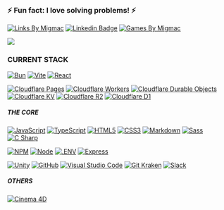 ### ⚡ Fun fact: I love solving problems!  ⚡

[![Links By Migmac](https://img.shields.io/badge/Links_by-Migmac-dc3545?style=flat-square)](https://migmac.alltway.com) 
[![Linkedin Badge](https://img.shields.io/badge/-Miguel_Matos-0077B5?style=flat-square&logo=Linkedin&logoColor=white&link=https://www.linkedin.com/in/nirgn)](https://www.linkedin.com/in/miguelmatos99)
[![Games By Migmac](https://img.shields.io/badge/Games_by-Migmac-dc3545?style=flat-square)](https://alltway.com/games)

![](https://github-readme-stats.vercel.app/api/top-langs/?username=migmac99&langs_count=10&layout=compact&theme=dark&hide_title=true&exclude_repo=DLND,elmctron)

### CURRENT STACK
[![Bun](https://img.shields.io/badge/bun-%23EEE.svg?style=for-the-badge&logo=bun&logoColor=000000)](https://bun.sh/)
[![Vite](https://img.shields.io/badge/Vite-%23EEE.svg?style=for-the-badge&logo=vite&logoColor=646CFF)](https://vitejs.dev/)
[![React](https://img.shields.io/badge/React-%23EEE.svg?style=for-the-badge&logo=react&logoColor=61DAFB)](https://react.dev/)

[![Cloudflare Pages](https://img.shields.io/badge/Cloudflare-Pages-%23f38020.svg?style=for-the-badge&logo=cloudflare&logoColor=f38020)](https://developers.cloudflare.com/pages)
[![Cloudflare Workers](https://img.shields.io/badge/Cloudflare-Workers-%23f38020.svg?style=for-the-badge&logo=cloudflare&logoColor=f38020)](https://developers.cloudflare.com/workers/)
[![Cloudflare Durable Objects](https://img.shields.io/badge/Cloudflare-Durable%20Objects-%23f38020.svg?style=for-the-badge&logo=cloudflare&logoColor=white&logoColor=f38020)](https://developers.cloudflare.com/durable-objects/)
[![Cloudflare KV](https://img.shields.io/badge/Cloudflare-KV-%23f38020.svg?style=for-the-badge&logo=cloudflare&logoColor=f38020)](https://developers.cloudflare.com/kv/)
[![Cloudflare R2](https://img.shields.io/badge/Cloudflare-R2-%23f38020.svg?style=for-the-badge&logo=cloudflare&logoColor=f38020)](https://developers.cloudflare.com/r2/)
[![Cloudflare D1](https://img.shields.io/badge/Cloudflare-D1-%23f38020.svg?style=for-the-badge&logo=cloudflare&logoColor=f38020)](https://developers.cloudflare.com/d1/)

##### THE CORE
[![JavaScript](https://img.shields.io/badge/javascript-%23EEE.svg?style=for-the-badge&logo=javascript&logoColor=F7DF1E)](https://www.javascript.com/)
[![TypeScript](https://img.shields.io/badge/typescript-%23EEE.svg?style=for-the-badge&logo=typescript&logoColor=3178C6)](https://www.typescriptlang.org/)
[![HTML5](https://img.shields.io/badge/html5-%23EEE.svg?style=for-the-badge&logo=html5&logoColor=E34F26)](https://html.com/html5/)
[![CSS3](https://img.shields.io/badge/css3-%23EEE.svg?style=for-the-badge&logo=css3&logoColor=1572B6)](https://www.w3.org/TR/css3-roadmap/)
[![Markdown](https://img.shields.io/badge/markdown-%23EEE.svg?style=for-the-badge&logo=markdown&logoColor=000000)](https://daringfireball.net/projects/markdown/)
[![Sass](https://img.shields.io/badge/Sass-%23EEE.svg?style=for-the-badge&logo=sass&logoColor=CC6699)](https://sass-lang.com/)
[![C Sharp](https://img.shields.io/badge/csharp-%23EEE.svg?style=for-the-badge&logo=csharp&logoColor=512BD4)](https://learn.microsoft.com/en-us/dotnet/csharp/)

[![NPM](https://img.shields.io/badge/NPM-%23EEE.svg?style=for-the-badge&logo=npm&logoColor=white)](https://www.npmjs.com/)
[![Node](https://img.shields.io/badge/Node.js-%23EEE.svg?style=for-the-badge&logo=node.js&logoColor=339933)](https://nodejs.org/en/)
[![.ENV](https://img.shields.io/badge/.ENV-%23EEE.svg?style=for-the-badge&logo=.env&logoColor=ECD53F)](https://dotenv.org)
[![Express](https://img.shields.io/badge/Express-%23EEE.svg?style=for-the-badge&logo=express&logoColor=000)](https://expressjs.com/)

[![Unity](https://img.shields.io/badge/Unity-%23EEE.svg?style=for-the-badge&logo=unity&logoColor=000)](https://unity.com/)
[![GitHub](https://img.shields.io/badge/GitHub-%23EEE.svg?style=for-the-badge&logo=github&logoColor=000)](https://github.com/)
[![Visual Studio Code](https://img.shields.io/badge/VSCode-%23EEE.svg?style=for-the-badge&logo=visual-studio-code&logoColor=0078d7)](https://code.visualstudio.com/)
[![Git Kraken](https://img.shields.io/badge/GitKraken-%23EEE.svg?style=for-the-badge&logo=gitkraken&logoColor=179287)](https://www.gitkraken.com/)
[![Slack](https://img.shields.io/badge/Slack-%23EEE.svg?style=for-the-badge&logo=slack&logoColor=4A154B)](https://slack.com/)

##### OTHERS
[![Cinema 4D](https://img.shields.io/badge/Cinema%204D-%23EEE.svg?style=for-the-badge&logo=cinema4d&logoColor=011A6A)](https://www.maxon.net/en/cinema-4d)

